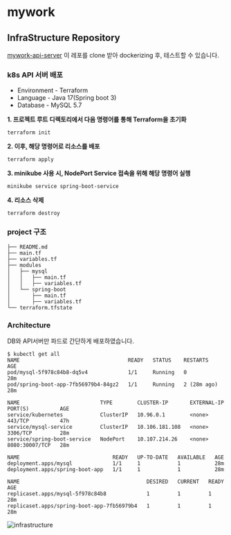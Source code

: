 # mywork

## InfraStructure Repository

[mywork-api-server](https://github.com/skajd1/mywork-api-server) 이 레포를 clone 받아 dockerizing 후, 테스트할 수 있습니다.

### k8s API 서버 배포
- Environment - Terraform
- Language - Java 17(Spring boot 3)
- Database - MySQL 5.7

**1. 프로젝트 루트 디렉토리에서 다음 명령어를 통해 Terraform을 초기화**
```
terraform init
```

**2. 이후, 해당 명령어로 리소스를 배포**
```
terraform apply
```
**3. minikube 사용 시, NodePort Service 접속을 위해 해당 명령어 실행**
```
minikube service spring-boot-service
```

**4. 리소스 삭제**
```
terraform destroy
```


### project 구조
```
├── README.md
├── main.tf
├── variables.tf
├── modules
│   ├── mysql
│   │   ├── main.tf
│   │   ├── variables.tf
│   └── spring-boot
│       ├── main.tf
│       ├── variables.tf
└── terraform.tfstate
```

### Architecture
DB와 API서버만 파드로 간단하게 배포하였습니다.
```
$ kubectl get all
NAME                                   READY   STATUS    RESTARTS      AGE
pod/mysql-5f978c84b8-dq5v4             1/1     Running   0             28m
pod/spring-boot-app-7fb56979b4-84gz2   1/1     Running   2 (28m ago)   28m

NAME                          TYPE        CLUSTER-IP       EXTERNAL-IP   PORT(S)          AGE
service/kubernetes            ClusterIP   10.96.0.1        <none>        443/TCP          47h
service/mysql-service         ClusterIP   10.106.181.108   <none>        3306/TCP         28m
service/spring-boot-service   NodePort    10.107.214.26    <none>        8080:30007/TCP   28m

NAME                              READY   UP-TO-DATE   AVAILABLE   AGE
deployment.apps/mysql             1/1     1            1           28m
deployment.apps/spring-boot-app   1/1     1            1           28m

NAME                                         DESIRED   CURRENT   READY   AGE
replicaset.apps/mysql-5f978c84b8             1         1         1       28m
replicaset.apps/spring-boot-app-7fb56979b4   1         1         1       28m
```

![infrastructure](https://github.com/user-attachments/assets/473e062d-6171-4387-bd4d-5f261d990716)



